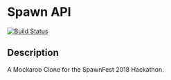 # Spawn API

[![Build Status](https://travis-ci.com/spawnfest/spawn_api.svg?token=8sfwqwpMxagtpynxF44p&branch=master)](https://travis-ci.com/spawnfest/spawn_api)

## Description

A Mockaroo Clone for the SpawnFest 2018 Hackathon.
